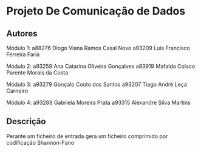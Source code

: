 # Projeto De Comunicação de Dados

## Autores
Módulo 1:
a88276 Diogo Viana Ramos Casal Novo
a93209 Luis Francisco Ferreira Faria

Módulo 2:
a93259 Ana Catarina Oliveira Gonçalves
a83919 Mafalda Colaco Parente Morais da Costa

Módulo 3:
a93279 Gonçalo Couto dos Santos
a93207 Tiago André Leça Carneiro

Módulo 4:
a93288 Gabriela Moreira Prata
a93315 Alexandre Silva Martins

## Descrição
Perante um ficheiro de entrada gera um ficheiro comprimido por codificação Shannon-Fano
